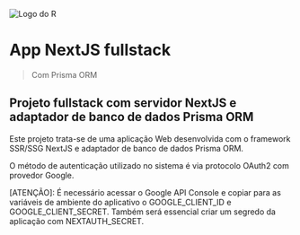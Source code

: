 ![Logo do R](https://www.iconfinder.com/icons/9118036/download/png/48)
# App NextJS fullstack
> Com Prisma ORM
## Projeto fullstack com servidor NextJS e adaptador de banco de dados Prisma ORM
Este projeto trata-se de uma aplicação Web desenvolvida com o framework SSR/SSG NextJS e adaptador de banco de dados Prisma ORM.

O método de autenticação utilizado no sistema é via protocolo OAuth2 com provedor Google.

[ATENÇÃO]: É necessário acessar o Google API Console e copiar para as variáveis de ambiente do aplicativo o GOOGLE_CLIENT_ID e GOOGLE_CLIENT_SECRET. Também será essencial criar um segredo da aplicação com NEXTAUTH_SECRET.
